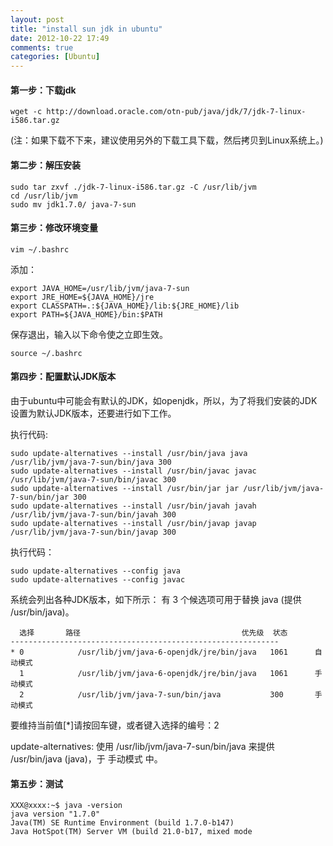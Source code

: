 ```yaml
---
layout: post
title: "install sun jdk in ubuntu"
date: 2012-10-22 17:49
comments: true
categories: [Ubuntu]
---
```


#### 第一步：下载jdk
    wget -c http://download.oracle.com/otn-pub/java/jdk/7/jdk-7-linux-i586.tar.gz

(注：如果下载不下来，建议使用另外的下载工具下载，然后拷贝到Linux系统上。)

<!-- more -->

#### 第二步：解压安装
    sudo tar zxvf ./jdk-7-linux-i586.tar.gz -C /usr/lib/jvm
    cd /usr/lib/jvm
    sudo mv jdk1.7.0/ java-7-sun

#### 第三步：修改环境变量

    vim ~/.bashrc

添加：

    export JAVA_HOME=/usr/lib/jvm/java-7-sun
    export JRE_HOME=${JAVA_HOME}/jre
    export CLASSPATH=.:${JAVA_HOME}/lib:${JRE_HOME}/lib
    export PATH=${JAVA_HOME}/bin:$PATH

保存退出，输入以下命令使之立即生效。

    source ~/.bashrc

#### 第四步：配置默认JDK版本
由于ubuntu中可能会有默认的JDK，如openjdk，所以，为了将我们安装的JDK设置为默认JDK版本，还要进行如下工作。

执行代码:

    sudo update-alternatives --install /usr/bin/java java /usr/lib/jvm/java-7-sun/bin/java 300
    sudo update-alternatives --install /usr/bin/javac javac /usr/lib/jvm/java-7-sun/bin/javac 300
    sudo update-alternatives --install /usr/bin/jar jar /usr/lib/jvm/java-7-sun/bin/jar 300
    sudo update-alternatives --install /usr/bin/javah javah /usr/lib/jvm/java-7-sun/bin/javah 300
    sudo update-alternatives --install /usr/bin/javap javap /usr/lib/jvm/java-7-sun/bin/javap 300

执行代码：

    sudo update-alternatives --config java
    sudo update-alternatives --config javac

系统会列出各种JDK版本，如下所示：
有 3 个候选项可用于替换 java (提供 /usr/bin/java)。


      选择       路径                                    优先级  状态
    ------------------------------------------------------------
    * 0            /usr/lib/jvm/java-6-openjdk/jre/bin/java   1061      自动模式
      1            /usr/lib/jvm/java-6-openjdk/jre/bin/java   1061      手动模式
      2            /usr/lib/jvm/java-7-sun/bin/java           300       手动模式

要维持当前值[*]请按回车键，或者键入选择的编号：2

update-alternatives: 使用 /usr/lib/jvm/java-7-sun/bin/java 来提供 /usr/bin/java (java)，于 手动模式 中。

#### 第五步：测试
    XXX@xxxx:~$ java -version
    java version "1.7.0"
    Java(TM) SE Runtime Environment (build 1.7.0-b147)
    Java HotSpot(TM) Server VM (build 21.0-b17, mixed mode
